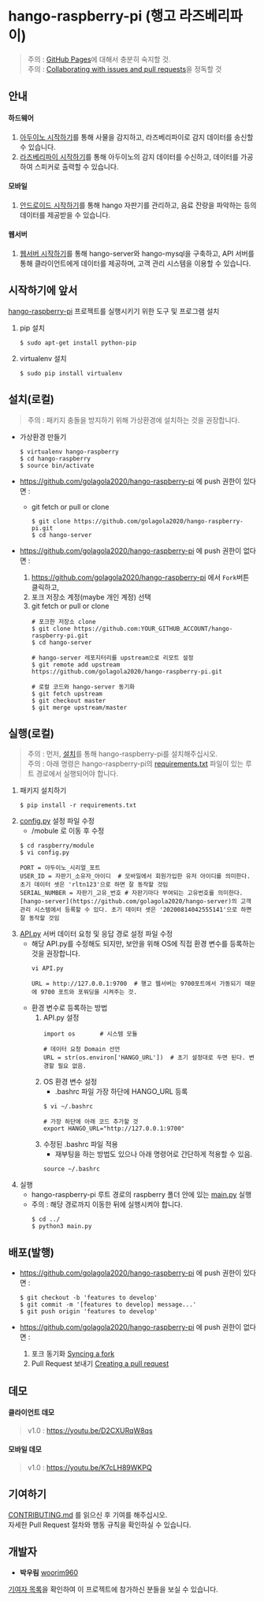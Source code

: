# hango-raspberry-pi (행고 라즈베리파이)
> 주의 : [GitHub Pages](https://pages.github.com/)에 대해서 충분히 숙지할 것.  
주의 : [Collaborating with issues and pull requests](https://docs.github.com/en/github/collaborating-with-issues-and-pull-requests)을 정독할 것

## 안내
#### 하드웨어
   1. [아두이노 시작하기](https://github.com/golagola2020/hango-arduino)를 통해 사물을 감지하고, 라즈베리파이로 감지 데이터를 송신할 수 있습니다.
   2. [라즈베리파이 시작하기](https://github.com/golagola2020/hango-raspberry-pi)를 통해 아두이노의 감지 데이터를 수신하고, 데이터를 가공하여 스피커로 출력할 수 있습니다.
   
#### 모바일
   1. [안드로이드 시작하기](https://github.com/golagola2020/hango-mobile)를 통해 hango 자판기를 관리하고, 음료 잔량을 파악하는 등의 데이터를 제공받을 수 있습니다.
   
#### 웹서버
   1. [웹서버 시작하기](https://github.com/golagola2020/hango-server)를 통해 hango-server와 hango-mysql을 구축하고, API 서버를 통해 클라이언트에게 데이터를 제공하며, 고객 관리 시스템을 이용할 수 있습니다.
   
## 시작하기에 앞서
[hango-raspberry-pi](https://github.com/golagola2020/hango-raspberry-pi) 프로젝트를 실행시키기 위한 도구 및 프로그램 설치
   1. pip 설치
      ```
      $ sudo apt-get install python-pip
      ```
   2. virtualenv 설치
      ```
      $ sudo pip install virtualenv
      ```

## 설치(로컬)
> 주의 : 패키지 충돌을 방지하기 위해 가상환경에 설치하는 것을 권장합니다.
* 가상환경 만들기
   ```
   $ virtualenv hango-raspberry
   $ cd hango-raspberry
   $ source bin/activate
   ```
   
* https://github.com/golagola2020/hango-raspberry-pi 에 push 권한이 있다면 :  
   * git fetch or pull or clone
      ```
      $ git clone https://github.com/golagola2020/hango-raspberry-pi.git
      $ cd hango-server
      ```

* https://github.com/golagola2020/hango-raspberry-pi 에 push 권한이 없다면 :  
   1. https://github.com/golagola2020/hango-raspberry-pi 에서 ```Fork```버튼 클릭하고,
   2. 포크 저장소 계정(maybe 개인 계정) 선택
   3. git fetch or pull or clone
      ```
      # 포크한 저장소 clone
      $ git clone https://github.com:YOUR_GITHUB_ACCOUNT/hango-raspberry-pi.git
      $ cd hango-server

      # hango-server 레포지터리를 upstream으로 리모트 설정
      $ git remote add upstream https://github.com/golagola2020/hango-raspberry-pi.git

      # 로컬 코드와 hango-server 동기화
      $ git fetch upstream
      $ git checkout master
      $ git merge upstream/master
      ```

## 실행(로컬)
> 주의 : 먼저, [설치](https://github.com/golagola2020/hango-raspberry-pi#설치로컬)를 통해 hango-raspberry-pi를 설치해주십시오.    
> 주의 : 아래 명령은 hango-raspberry-pi의 [requirements.txt](https://github.com/golagola2020/hango-raspberry-pi/blob/master/requirements.txt) 파일이 있는 루트 경로에서 실행되어야 합니다.
   1. 패키지 설치하기
      ```
      $ pip install -r requirements.txt
      ```
   2. [config.py](https://github.com/golagola2020/hango-raspberry-pi/blob/master/raspberry/module/config.py) 설정 파일 수정
      * /mobule 로 이동 후 수정
      ```
      $ cd raspberry/module
      $ vi config.py
      ```      
      ```python3
      PORT = 아두이노_시리얼_포트
      USER_ID = 자판기_소유자_아이디  # 모바일에서 회원가입한 유저 아이디를 의미한다. 초기 데이터 셋은 'rltn123'으로 하면 잘 동작할 것임
      SERIAL_NUMBER = 자판기_고유_번호 # 자판기마다 부여되는 고유번호를 의미한다. [hango-server](https://github.com/golagola2020/hango-server)의 고객 관리 시스템에서 등록할 수 있다. 초기 데이터 셋은 '20200814042555141'으로 하면 잘 동작할 것임
      ```
   3. [API.py]() 서버 데이터 요청 및 응답 경로 설정 파일 수정
      * 해당 API.py를 수정해도 되지만, 보안을 위해 OS에 직접 환경 변수를 등록하는 것을 권장합니다.
         ```
         vi API.py
         ```
         ```python3
         URL = http://127.0.0.1:9700  # 행고 웹서버는 9700포트에서 가동되기 때문에 9700 포트와 포워딩을 시켜주는 것.
         ```
      * 환경 변수로 등록하는 방법
         1. API.py 설정
            ```python3
            import os       # 시스템 모듈

            # 데이터 요청 Domain 선언
            URL = str(os.environ['HANGO_URL'])  # 초기 설정대로 두면 된다. 변경할 필요 없음.
            ```
         2. OS 환경 변수 설정
            * .bashrc 파일 가장 하단에 HANGO_URL 등록
            ```
            $ vi ~/.bashrc
            ```
            ```
            # 가장 하단에 아래 코드 추가할 것
            export HANGO_URL="http://127.0.0.1:9700"
            ```
         3. 수정된 .bashrc 파일 적용
            * 재부팅을 하는 방법도 있으나 아래 명령어로 간단하게 적용할 수 있음.
            ```
            source ~/.bashrc
            ```
   3. 실행
      * hango-raspberry-pi 루트 경로의 raspberry 폴더 안에 있는 [main.py](https://github.com/golagola2020/hango-raspberry-pi/blob/master/raspberry/main.py) 실행
      * 주의 : 해당 경로까지 이동한 뒤에 실행시켜야 합니다.
         ```
         $ cd ../
         $ python3 main.py
         ```
   
## 배포(발행)

* https://github.com/golagola2020/hango-raspberry-pi 에 push 권한이 있다면 :  
   ```
   $ git checkout -b 'features to develop'
   $ git commit -m '[features to develop] message...'
   $ git push origin 'features to develop'
   ```

* https://github.com/golagola2020/hango-raspberry-pi 에 push 권한이 없다면 :  
   1. 포크 동기화 [Syncing a fork](https://docs.github.com/en/github/collaborating-with-issues-and-pull-requests/syncing-a-fork)
   2. Pull Request 보내기 [Creating a pull request](https://docs.github.com/en/github/collaborating-with-issues-and-pull-requests/creating-a-pull-request)
   
## 데모
#### 클라이언트 데모
> v1.0 : https://youtu.be/D2CXURqW8qs
#### 모바일 데모
> v1.0 : https://youtu.be/K7cLH89WKPQ


## 기여하기
[CONTRIBUTING.md](https://github.com/golagola2020/hango-raspberry-pi/blob/master/CONTRIBUTING.md) 를 읽으신 후 기여를 해주십시오.     
자세한 Pull Request 절차와 행동 규칙을 확인하실 수 있습니다.

## 개발자

  - **박우림** [woorim960](https://github.com/woorim960)


[기여자 목록](https://github.com/golagola2020/hango-server/graphs/contributors)을 확인하여 이 프로젝트에 참가하신 분들을 보실 수 있습니다.


